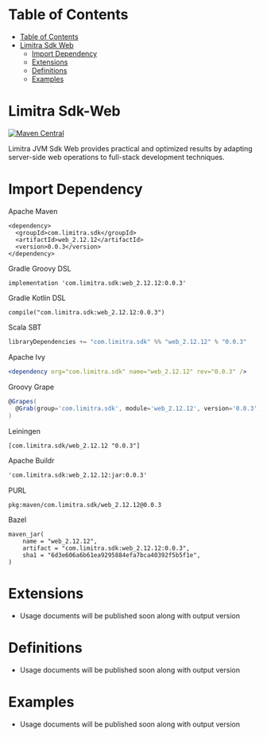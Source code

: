 Table of Contents
=================

- [Table of Contents](#table-of-contents)
- [Limitra Sdk Web](#limitra-sdk-web)
    - [Import Dependency](#import-dependency)
    - [Extensions](#extensions)
    - [Definitions](#definitions)
    - [Examples](#examples)

Limitra Sdk-Web
=======

[![Maven Central](https://img.shields.io/maven-central/v/com.limitra.sdk/web_2.12.svg?label=Maven%20Central)](https://search.maven.org/search?q=g:%22com.limitra.sdk%22%20AND%20a:%22web_2.12%22)

Limitra JVM Sdk Web provides practical and optimized results by adapting server-side web operations to full-stack development techniques. 

Import Dependency
=================

Apache Maven
````Maven
<dependency>
  <groupId>com.limitra.sdk</groupId>
  <artifactId>web_2.12.12</artifactId>
  <version>0.0.3</version>
</dependency>
````

Gradle Groovy DSL
````Gradle Groovy DSL
implementation 'com.limitra.sdk:web_2.12.12:0.0.3'
````

Gradle Kotlin DSL
````Gradle Kotlin DSL
compile("com.limitra.sdk:web_2.12.12:0.0.3")
````

Scala SBT
````Scala SBT
libraryDependencies += "com.limitra.sdk" %% "web_2.12.12" % "0.0.3"
````

Apache Ivy
````Apache Ivy
<dependency org="com.limitra.sdk" name="web_2.12.12" rev="0.0.3" />
````

Groovy Grape
````Groovy Grape
@Grapes(
  @Grab(group='com.limitra.sdk', module='web_2.12.12', version='0.0.3')
)
````

Leiningen
````Leiningen
[com.limitra.sdk/web_2.12.12 "0.0.3"]
````

Apache Buildr
````Apache Buildr
'com.limitra.sdk:web_2.12.12:jar:0.0.3'
````

PURL
````PURL
pkg:maven/com.limitra.sdk/web_2.12.12@0.0.3
````

Bazel
````Bazel
maven_jar(
    name = "web_2.12.12",
    artifact = "com.limitra.sdk:web_2.12.12:0.0.3",
    sha1 = "6d3e606a6b61ea9295884efa7bca40392f5b5f1e",
)
````

Extensions
==========

* Usage documents will be published soon along with output version

Definitions
=========

* Usage documents will be published soon along with output version

Examples
========

* Usage documents will be published soon along with output version
